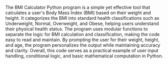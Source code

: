 The BMI Calculator Python program is a simple yet effective tool that calculates a user's Body Mass Index (BMI) based on their weight and height. It categorizes the BMI into standard health classifications such as Underweight, Normal, Overweight, and Obese, helping users understand their physical health status. The program uses modular functions to separate the logic for BMI calculation and classification, making the code easy to read and maintain. By prompting the user for their weight, height, and age, the program personalizes the output while maintaining accuracy and clarity. Overall, this code serves as a practical example of user input handling, conditional logic, and basic mathematical computation in Python.
